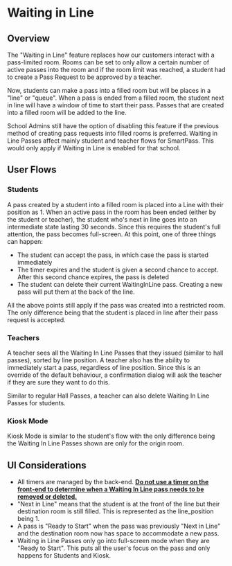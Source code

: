 # Waiting in Line

## Overview
The "Waiting in Line" feature replaces how our customers interact with a pass-limited room. Rooms can be set to only allow
a certain number of active passes into the room and if the room limit was reached, a student had to create a Pass Request to be approved
by a teacher. 

Now, students can make a pass into a filled room but will be places in a "line" or "queue". When a pass is ended from a filled room, the 
student next in line will have a window of time to start their pass. Passes that are created into a filled room will be added to the line.

School Admins still have the option of disabling this feature if the previous method of creating pass requests into filled rooms
is preferred. Waiting in Line Passes affect mainly student and teacher flows for SmartPass. This would only apply if Waiting in Line is enabled
for that school.

## User Flows

### Students

A pass created by a student into a filled room is placed into a Line with their position as 1. When an active pass
in the room has been ended (either by the student or teacher), the student who's next in line goes into an intermediate state lasting
30 seconds. Since this requires the student's full attention, the pass becomes full-screen. At this point, one of three things can happen:

- The student can accept the pass, in which case the pass is started immediately
- The timer expires and the student is given a second chance to accept. After this second chance expires,
the pass is deleted
- The student can delete their current WaitingInLine pass. Creating a new pass will put them at the back of the line.

All the above points still apply if the pass was created into a restricted room. The only difference being that the
student is placed in line after their pass request is accepted.


### Teachers

A teacher sees all the Waiting In Line Passes that they issued (similar to hall passes), sorted by line position. A teacher also has
the ability to immediately start a pass, regardless of line position. Since this is an override of the default behaviour, a confirmation
dialog will ask the teacher if they are sure they want to do this.

Similar to regular Hall Passes, a teacher can also delete Waiting In Line Passes for students.

### Kiosk Mode

Kiosk Mode is similar to the student's flow with the only difference being the Waiting In Line Passes shown are only for the origin room.

## UI Considerations

- All timers are managed by the back-end. <u>**Do not use a timer on the front-end to determine when a Waiting In Line pass needs to be
removed or deleted.**</u>
- "Next in Line" means that the student is at the front of the line but their destination room is still filled. This is represented
as the line_position being 1.
- A pass is "Ready to Start" when the pass was previously  "Next in Line" and the destination room now has space to
accommodate a new pass.
- Waiting in Line Passes only go into full-screen mode when they are "Ready to Start". This puts all the user's focus on the pass and only
happens for Students and Kiosk.
